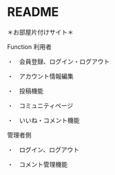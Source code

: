 # README

＊お部屋片付けサイト＊


Function
利用者

・　会員登録、ログイン・ログアウト

・　アカウント情報編集

・　投稿機能

・　コミュニティページ

・　いいね・コメント機能

管理者側

・　ログイン、ログアウト

・　コメント管理機能

